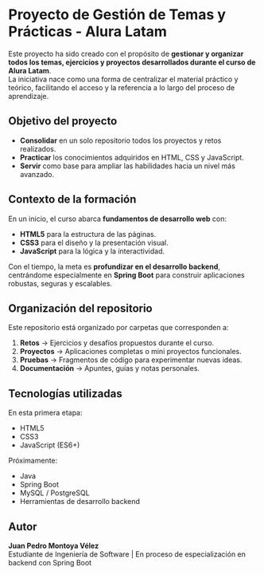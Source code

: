# Proyecto de Gestión de Temas y Prácticas - Alura Latam

Este proyecto ha sido creado con el propósito de **gestionar y organizar todos los temas, ejercicios y proyectos desarrollados durante el curso de Alura Latam**.  
La iniciativa nace como una forma de centralizar el material práctico y teórico, facilitando el acceso y la referencia a lo largo del proceso de aprendizaje.

## Objetivo del proyecto
- **Consolidar** en un solo repositorio todos los proyectos y retos realizados.
- **Practicar** los conocimientos adquiridos en HTML, CSS y JavaScript.
- **Servir** como base para ampliar las habilidades hacia un nivel más avanzado.

## Contexto de la formación
En un inicio, el curso abarca **fundamentos de desarrollo web** con:
- **HTML5** para la estructura de las páginas.
- **CSS3** para el diseño y la presentación visual.
- **JavaScript** para la lógica y la interactividad.

Con el tiempo, la meta es **profundizar en el desarrollo backend**, centrándome especialmente en **Spring Boot** para construir aplicaciones robustas, seguras y escalables.

## Organización del repositorio
Este repositorio está organizado por carpetas que corresponden a:
1. **Retos** → Ejercicios y desafíos propuestos durante el curso.
2. **Proyectos** → Aplicaciones completas o mini proyectos funcionales.
3. **Pruebas** → Fragmentos de código para experimentar nuevas ideas.
4. **Documentación** → Apuntes, guías y notas personales.

## Tecnologías utilizadas
En esta primera etapa:
- HTML5
- CSS3
- JavaScript (ES6+)

Próximamente:
- Java
- Spring Boot
- MySQL / PostgreSQL
- Herramientas de desarrollo backend

## Autor
**Juan Pedro Montoya Vélez**  
Estudiante de Ingeniería de Software | En proceso de especialización en backend con Spring Boot
